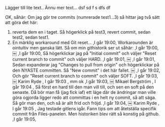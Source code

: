 Lägger till lite text..
Ännu mer text...
dsf 
sd f
s
dfs
df

OK, såhär: Om jag gör tre commits (numrerade test1…3) så hittar jag två sätt att göra det här:

1) reverta dem en i taget. Så högerklick på test3, revert commit, sedan test2, sedan test1.
2) En märklig workaround med Git reset…
,I går 19:00,
Workarounden är ointuitiv men ganska lätt. Så om min githistorik ser ut såhär:
,I går 19:00,
￼
,I går 19:00,
Så högerklickar jag på "Initial commit" och väljer "Reset current branch to commit" och väljer HARD.
,I går 19:01,
￼
,I går 19:01,
Sedan expanderar jag "Changes to pull from origin" och högerklickar på den NYASTE committen. Så "New commit" i det här fallet.
￼
,I går 19:02,
Och gör "Reset current branch to commit" och väljer SOFT.
,I går 19:03,
￼
Karim Ryde
,
I går 19:03
,
mm ok
,I går 19:03,
￼
Mikael Bergström
,
I går 19:04
,
Så först en hard till den man vill till, och sen en soft på den senaste. Då bör man få (jag fick iaf) ett läge där de ändringar man ville göra ogjorda ligger redo att committas i en helt ny commit, så att säga. Så gör man den, och så är allt frid och fröjd.
,I går 19:04,
￼
Karim Ryde
,
I går 19:05
,
Jag testade gitlens igår. Fann tips om att åtetställa specifik commit från Files-panelen. 
Men historiken blev rätt så konstig på github.
,I går 19:05,
